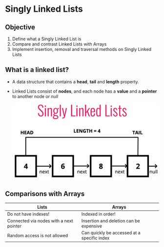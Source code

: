 # Singly Linked Lists

## Objective

1. Define what a Singly Linked List is
2. Compare and contrast Linked Lists with Arrays
3. Implement insertion, removal and traversal methods on Singly Linked Lists

## What is a linked list?

- A data structure that contains a **head**, **tail** and **length** property.
- Linked Lists consist of **nodes**, and each node has a **value** and a **pointer** to another node or *null*

  ![Singly linked list](../../assets/images/data-structures/singly-linked-list.png)

## Comparisons with Arrays

| **Lists** | **Arrays** |
| ------------- | ------------- |
| Do not have indexes!                     | Indexed in order!  |
| Connected via nodes with a next pointer  | Insertion and deletion can be expensive  |
| Random access is not allowed             | Can quickly be accessed at a specific index  |
